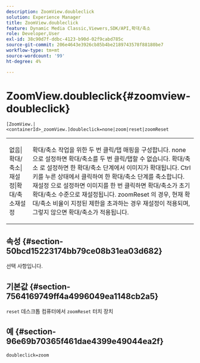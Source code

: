 ```yaml
---
description: ZoomView.doubleclick
solution: Experience Manager
title: ZoomView.doubleclick
feature: Dynamic Media Classic,Viewers,SDK/API,확대/축소
role: Developer,User
exl-id: 38c90d7f-ddbc-4123-b90d-02f9cabd785c
source-git-commit: 206e4643e3926cb85b4be2189743578f88180be7
workflow-type: tm+mt
source-wordcount: '99'
ht-degree: 4%

---
```


# ZoomView.doubleclick{#zoomview-doubleclick}

`[ZoomView.|<containerId>_zoomView.]doubleclick=none|zoom|reset|zoomReset`

<table id="table_E314540D347D47699C04EB80D20C0721"> 
 <tbody> 
  <tr> 
   <td colname="col1"> <p> <span class="codeph"> 없음|확대/축소|재설정|확대/축소재설정  </span> </p> </td> 
   <td colname="col2"> <p> 확대/축소 작업을 위한 두 번 클릭/탭 매핑을 구성합니다. <span class="codeph"> none </span> 으로 설정하면 확대/축소를 두 번 클릭/탭할 수 없습니다. <span class="codeph"> 확대/축소 </span> 로 설정하면 한 확대/축소 단계에서 이미지가 확대됩니다. Ctrl 키를 누른 상태에서 클릭하여 한 확대/축소 단계를 축소합니다. <span class="codeph"> 재설정 </span>으로 설정하면 이미지를 한 번 클릭하면 확대/축소가 초기 확대/축소 수준으로 재설정됩니다. <span class="codeph"> zoomReset </span>의 경우, 현재 확대/축소 비율이 지정된 제한을 초과하는 경우 재설정이 적용되며, 그렇지 않으면 확대/축소가 적용됩니다. </p> </td> 
  </tr> 
 </tbody> 
</table>

## 속성 {#section-50bcd15223174bb79ce08b31ea03d682}

선택 사항입니다.

## 기본값 {#section-7564169749ff4a4996049ea1148cb2a5}

`reset` 데스크톱 컴퓨터에서  `zoomReset` 터치 장치

## 예 {#section-96e69b70365f461dae4399e49044ea2f}

`doubleclick=zoom`
